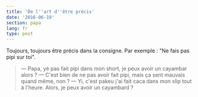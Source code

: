 ```yaml
---
title: 'De l''art d''être précis'
date: '2016-06-19'
section: papa
lang: fr
type: post
---
```


Toujours, toujours être précis dans la consigne. Par exemple : "Ne fais pas pipi sur toi".

<!-- more -->

> — Papa, yé pas fait pipi dans mon short, je peux avoir un cayambar alors ?
> — C'est bien de ne pas avoir fait pipi, mais ça sent mauvais quand même, non ?
> — Yi, c'est pakeu j'ai fait caca dans mon slip tout à l'heure. Alors, je peux avoir un cayambard ?

